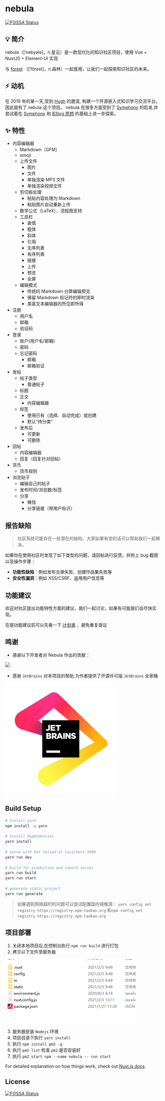 # nebula

[![FOSSA Status](https://app.fossa.com/api/projects/git%2Bgithub.com%2Frymcu%2Fnebula.svg?type=shield)](https://app.fossa.com/projects/git%2Bgithub.com%2Frymcu%2Fnebula?ref=badge_shield)

## 💡 简介

nebula（[ˈnebyələ]，n.星云）是一款现代化的知识社区项目，使用 Vue + NuxtJS + Element-UI 实现

与 [forest](https://github.com/rymcu/forest) （[ˈfôrəst]，n.森林）一起食用，让我们一起探索知识社区的未来。

## ⚡ 动机

在 2019 年的某一天,受到 [Hugh](https://rymcu.com/user/Hugh) 的邀请, 构建一个开源嵌入式知识学习交流平台。因此就有了 nebula 这个项目。 nebula
在很多方面受到了 [Symphony](https://github.com/88250/symphony) 的启发,并尝试着在 [Symphony](https://github.com/88250/symphony)
和 [B3log 思想](https://ld246.com/article/1546941897596) 的基础上进一步探索。

## ✨ 特性

- 内容编辑器
  - Markdown（GFM）
  - emoji
  - 上传文件
    - 图片
    - 文件
    - 单独渲染 MP3 文件
    - 单独渲染视频文件
  - 剪切板处理
    - 粘贴内容处理为 Markdown
    - 粘贴图片自动重新上传
  - 数学公式（LaTeX）、流程图支持
  - 工具栏
    - 表情
    - 粗体
    - 斜体
    - 引用
    - 无序列表
    - 有序列表
    - 链接
    - 上传
    - 预览
    - 全屏
  - 编辑模式
    - 传统的 Markdown 分屏编辑预览
    - 保留 Markdown 标记符的即时渲染
    - 类富文本编辑器的所见即所得
- 注册
  - 用户名
  - 邮箱
  - 验证码
- 登录
  - 账户(用户名/邮箱)
  - 密码
  - 忘记密码
    - 邮箱
    - 邮箱验证
- 发帖
  - 帖子类型
    - 普通帖子
  - 标题
  - 正文
    - 内容编辑器
  - 标签
    - 使用已有（选择、自动完成）或创建
    - 默认“待分类”
  - 发布后
    - 可更新
    - 可删除
- 回帖
  - 内容编辑器
  - 回复（回复针对回帖）
- 货币
  - 货币规则
- 浏览贴子
  - 编辑自己的帖子
  - 发布时间/浏览数/标签
  - 分享
    - 微信
    - 分享链接（带用户标识）

## 报告缺陷

> 社区系统可能存在一些潜在的缺陷，大家如果有空的话可以帮助我们一起解决。

如果你在使用社区时发现了如下类型的问题，请回帖进行反馈，并附上 bug 截图以及操作步骤：

* **功能性缺陷**：例如发布文章失败、创建作品集失败等
* **安全性漏洞**：例如 XSS/CSRF、盗用用户信息等

## 功能建议

欢迎对社区提出功能特性方面的建议，我们一起讨论，如果有可能我们会尽快实现。

在提功能建议前可以先看一下 [计划表](https://rymcu.com/article/29) ，避免重复提议

## 鸣谢

- 感谢以下开发者对 Nebula 作出的贡献：

<a href="https://github.com/rymcu/nebula/graphs/contributors">
  <img src="https://contrib.rocks/image?repo=rymcu/nebula&max=1000" />
</a>

- 感谢 `JetBrains` 对本项目的帮助,为作者提供了开源许可版 `JetBrains` 全家桶

![JetBrains](assets/jb_beam.svg)

## Build Setup

```bash
# install yarn
npm install -g yarn

# install dependencies
yarn install

# serve with hot reload at localhost:3000
yarn run dev

# build for production and launch server
yarn run build
yarn run start

# generate static project
yarn run generate
```

> 如果遇到网络超时的问题可以尝试配置国内镜像源：
> `yarn config set registry https://registry.npm.taobao.org`
> 和`npm config set registry https://registry.npm.taobao.org`



## 项目部署

1. 关闭本地项目后,在控制台执行 `npm run build` 进行打包
2. 拷贝以下文件至服务器

![build](assets/build.png)

3. 服务器安装 `Nodejs` 环境
4. 项目目录下执行 `yarn install`
5. 执行 `npm install pm2 -g`
6. 执行 `pm2 list` 检查 `pm2` 是否安装好
7. 执行 `pm2 start npm --name nebula -- run start`

For detailed explanation on how things work, check out [Nuxt.js docs](https://nuxtjs.org).

## License

[![FOSSA Status](https://app.fossa.com/api/projects/git%2Bgithub.com%2Frymcu%2Fnebula.svg?type=large)](https://app.fossa.com/projects/git%2Bgithub.com%2Frymcu%2Fnebula?ref=badge_large)
